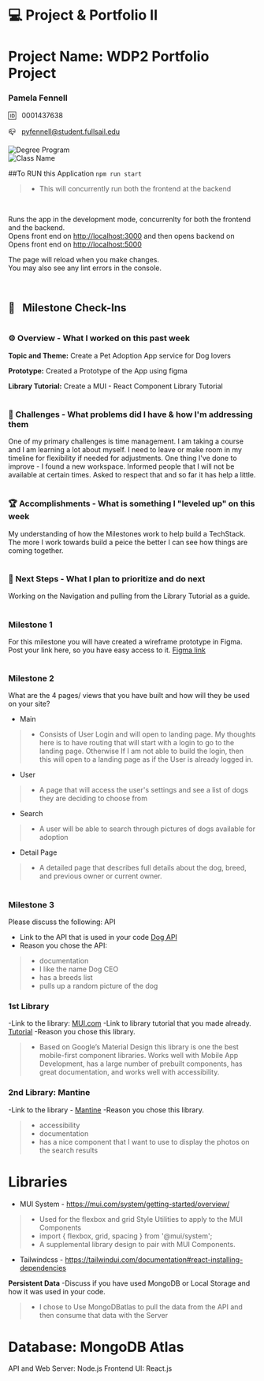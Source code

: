 
# 💻 Project & Portfolio II

# Project Name: WDP2 Portfolio Project

### Pamela Fennell

🆔 &nbsp; 0001437638

📪 &nbsp; pyfennell@student.fullsail.edu


![Degree Program](https://img.shields.io/badge/Degree-Web%20Development-orange?logo=gnometerminal)
<br>
![Class Name](https://img.shields.io/badge/Class-Project%20and%20Portfolio%20II-orange?logo=react)


##To RUN this Application
``npm run start``
>- This will concurrently run both the frontend at the backend
<br>

Runs the app in the development mode, concurrenlty for both the frontend and the backend.\
Opens front end on [http://localhost:3000](http://localhost:3000) and then opens backend on Opens front end on [http://localhost:5000](http://localhost:5000)

The page will reload when you make changes.\
You may also see any lint errors in the console.

<br>

## 📢 &nbsp; Milestone Check-Ins
#

### ⚙️ Overview - What I worked on this past week
**Topic and Theme:** Create a Pet Adoption App service for Dog lovers

**Prototype:** Created a Prototype of the App using figma 

**Library Tutorial:** Create a MUI - React Component Library Tutorial 
#

### 🌵 Challenges - What problems did I have & how I'm addressing them
One of my primary challenges is time management. I am taking a course and I am learning a lot about myself. I need to leave or make room in my timeline for flexibility if needed for adjustments. One thing I've done to improve - I found a new workspace. Informed people that I will not be available at certain times. Asked to respect that and so far it has help a little.
#

### 🏆 Accomplishments - What is something I "leveled up" on this week
My understanding of how the Milestones work to help build a TechStack. The more I work towards build a peice the better I can see how things are coming together.
#

### 🔮 Next Steps - What I plan to prioritize and do next

Working on the Navigation and pulling from the Library Tutorial as a guide.
#

### Milestone 1
For this milestone you will have created a wireframe prototype in Figma.  Post your link here, so you have easy access to it. [Figma link](https://www.figma.com/file/uXPZcpyibr7vS53yJMav8E/Milestone-1%3A-Prototyping?node-id=2%3A2218)

#
### Milestone 2

What are the 4 pages/ views that you have built and how will they be used on your site?
- Main
> - Consists of User Login and will open to landing page. My thoughts here is to have routing that will start with a login to go to the landing page. Otherwise If I am not able to build the login, then this will open to a landing page as if the User is already logged in.
- User
> - A page that will access the user's settings and see a list of dogs they are deciding to choose from
- Search
> - A user will be able to search through pictures of dogs available for adoption
- Detail Page
> - A detailed page that describes full details about the dog, breed, and previous owner or current owner.
#
### Milestone 3

Please discuss the following:
API
- Link to the API that is used in your code [Dog API](https://dog.ceo/dog-api/)
- Reason you chose the API: 
>- documentation
>- I like the name Dog CEO
>- has a breeds list
>- pulls up a random picture of the dog

### 1st Library
-Link to the library: [MUI.com](https://mui.com/material-ui/getting-started/overview/)
-Link to library tutorial that you made already. [Tutorial](https://web.microsoftstream.com/video/445a1247-ccb9-4442-b58a-48d4f0465aa1)
-Reason you chose this library.
>- Based on Google’s Material Design this library is one the best mobile-first component libraries. Works well with Mobile App Development, has a large number of prebuilt components, has great documentation, and works well with accessibility. 


### 2nd Library: Mantine
-Link to the library - [Mantine](https://mantine.dev/guides/cra/) 
-Reason you chose this library.
>- accessibility
>- documentation
>- has a nice component that I want to use to display the photos on the search results

# Libraries
- MUI System - https://mui.com/system/getting-started/overview/ 
>- Used for the flexbox and grid Style Utilities to apply to the MUI Components
>- import { flexbox, grid, spacing } from '@mui/system';
>- A supplemental library design to pair with MUI Components.

- Tailwindcss - https://tailwindui.com/documentation#react-installing-dependencies 


**Persistent Data**
-Discuss if you have used MongoDB or Local Storage and how it was used in your code.
>- I chose to Use MongoDBatlas to pull the data from the API and then consume that data with the Server
# Database: MongoDB Atlas
API and Web Server: Node.js
Frontend UI: React.js 
